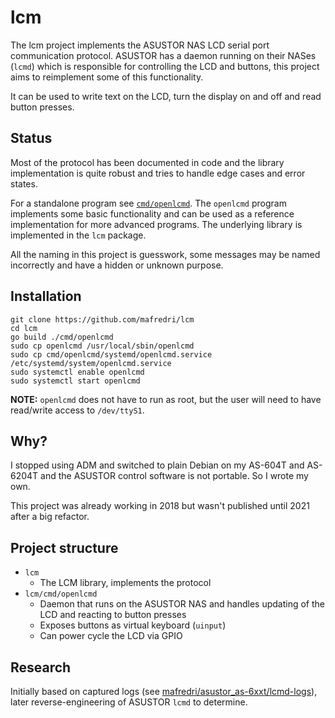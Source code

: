 # lcm

The lcm project implements the ASUSTOR NAS LCD serial port communication protocol. ASUSTOR has a daemon running on their NASes (`lcmd`) which is responsible for controlling the LCD and buttons, this project aims to reimplement some of this functionality.

It can be used to write text on the LCD, turn the display on and off and read button presses.

## Status

Most of the protocol has been documented in code and the library implementation is quite robust and tries to handle edge cases and error states.

For a standalone program see [`cmd/openlcmd`](cmd/openlcmd). The `openlcmd` program implements some basic functionality and can be used as a reference implementation for more advanced programs. The underlying library is implemented in the `lcm` package.

All the naming in this project is guesswork, some messages may be named incorrectly and have a hidden or unknown purpose.

## Installation

```
git clone https://github.com/mafredri/lcm
cd lcm
go build ./cmd/openlcmd
sudo cp openlcmd /usr/local/sbin/openlcmd
sudo cp cmd/openlcmd/systemd/openlcmd.service /etc/systemd/system/openlcmd.service
sudo systemctl enable openlcmd
sudo systemctl start openlcmd
```

**NOTE:** `openlcmd` does not have to run as root, but the user will need to have read/write access to `/dev/ttyS1`.

## Why?

I stopped using ADM and switched to plain Debian on my AS-604T and AS-6204T and the ASUSTOR control software is not portable. So I wrote my own.

This project was already working in 2018 but wasn't published until 2021 after a big refactor.

## Project structure

- `lcm`
  - The LCM library, implements the protocol
- `lcm/cmd/openlcmd`
  - Daemon that runs on the ASUSTOR NAS and handles updating of the LCD and reacting to button presses
  - Exposes buttons as virtual keyboard (`uinput`)
  - Can power cycle the LCD via GPIO

## Research

Initially based on captured logs (see [mafredri/asustor_as-6xxt/lcmd-logs](https://github.com/mafredri/asustor_as-6xxt/tree/master/lcmd-logs)), later reverse-engineering of ASUSTOR `lcmd` to determine.

